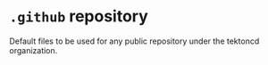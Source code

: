 # `.github` repository
 
Default files to be used for any public repository under the tektoncd organization.
 
